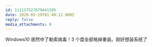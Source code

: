 ```yaml
---
id: 111137527879441395
date: 2020-05-29T01:49:12.000Z
reply: false
media_attachments: 0
---
```


Windows10 居然中了勒索病毒！3 个盘全部格掉重装。刚好想装系统了

